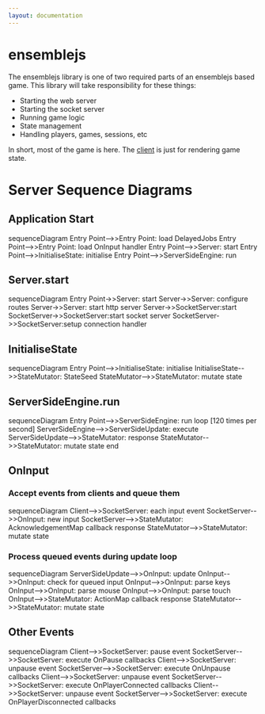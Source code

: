 ```yaml
---
layout: documentation
---
```

# ensemblejs

The ensemblejs library is one of two required parts of an ensemblejs based game. This library will take responsibility for these things:

- Starting the web server
- Starting the socket server
- Running game logic
- State management
- Handling players, games, sessions, etc

In short, most of the game is here. The [client](/docs/api/ensemblejs-client/about.html) is just for rendering game state.

# Server Sequence Diagrams

## Application Start
<div class="mermaid">
sequenceDiagram
  Entry Point-->>Entry Point: load DelayedJobs
  Entry Point-->>Entry Point: load OnInput handler
  Entry Point-->>Server: start
  Entry Point-->>InitialiseState: initialise
  Entry Point-->>ServerSideEngine: run
</div>

## Server.start
<div class="mermaid">
sequenceDiagram
  Entry Point->>Server: start
  Server->>Server: configure routes
  Server->>Server: start http server
  Server->>SocketServer:start
  SocketServer->>SocketServer:start socket server
  SocketServer->>SocketServer:setup connection handler
</div>

## InitialiseState
<div class="mermaid">
sequenceDiagram
  Entry Point-->>InitialiseState: initialise
  InitialiseState-->>StateMutator: StateSeed
  StateMutator-->>StateMutator: mutate state
</div>

## ServerSideEngine.run
<div class="mermaid">
sequenceDiagram
  Entry Point-->>ServerSideEngine: run
  loop [120 times per second]
    ServerSideEngine-->>ServerSideUpdate: execute
    ServerSideUpdate-->>StateMutator: response
    StateMutator-->>StateMutator: mutate state
  end
</div>

## OnInput

### Accept events from clients and queue them

<div class="mermaid">
sequenceDiagram
  Client-->>SocketServer: each input event
  SocketServer-->>OnInput: new input
  SocketServer-->>StateMutator: AcknowledgementMap callback response
  StateMutator-->>StateMutator: mutate state
</div>

### Process queued events during update loop

<div class="mermaid">
sequenceDiagram
  ServerSideUpdate-->>OnInput: update
  OnInput-->>OnInput: check for queued input
  OnInput-->>OnInput: parse keys
  OnInput-->>OnInput: parse mouse
  OnInput-->>OnInput: parse touch
  OnInput-->>StateMutator: ActionMap callback response
  StateMutator-->>StateMutator: mutate state
</div>

## Other Events
<div class="mermaid">
sequenceDiagram
  Client-->>SocketServer: pause event
  SocketServer-->>SocketServer: execute OnPause callbacks
  Client-->>SocketServer: unpause event
  SocketServer-->>SocketServer: execute OnUnpause callbacks
  Client-->>SocketServer: unpause event
  SocketServer-->>SocketServer: execute OnPlayerConnected callbacks
  Client-->>SocketServer: unpause event
  SocketServer-->>SocketServer: execute OnPlayerDisconnected callbacks
</div>